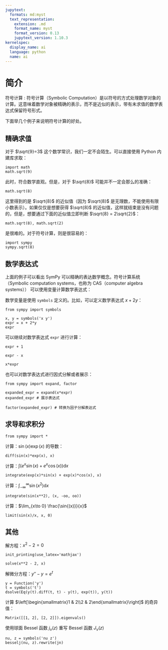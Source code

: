 ```yaml
---
jupytext:
  formats: md:myst
  text_representation:
    extension: .md
    format_name: myst
    format_version: 0.13
    jupytext_version: 1.10.3
kernelspec:
  display_name: ai
  language: python
  name: ai
---
```


# 简介

符号计算
: 符号计算（Symbolic Computation）是以符号的方式处理数学对象的计算。这意味着数学对象被精确的表示，而不是近似的表示，带有未求值的数学表达式保留符号形式。

下面举几个例子来说明符号计算的好处。

## 精确求值

对于 $\sqrt{9}=3$ 这个数学常识，我们一定不会陌生。可以直接使用 Python 内建库求取：

```{code-cell} ipython3
import math
math.sqrt(9)
```

此时，符合数学直观。但是，对于 $\sqrt{8}$ 可能并不一定会那么的准确：

```{code-cell} ipython3
math.sqrt(8)
```

这里得到的是 $\sqrt{8}$ 的近似值（因为 $\sqrt{8}$ 是无理数，不能使用有限小数表示）。如果仅仅是想要获得 $\sqrt{8}$ 的近似值，这样就结束是没有问题的，但是，想要通过下面的近似值立即判断 $\sqrt{8} = 2\sqrt{2}$：

```{code-cell} ipython3
math.sqrt(8), math.sqrt(2)
```

是很难的。对于符号计算，则是很容易的：

```{code-cell} ipython3
import sympy
sympy.sqrt(8)
```

## 数学表达式


上面的例子可以看出 SymPy 可以精确的表达数学概念。符号计算系统（Symbolic computation systems，也称为 CAS（computer algebra systems）） 可以使用变量计算数学表达式：

数学变量是使用 `symbols` 定义的。比如，可以定义数学表达式 $x + 2y$：

```{code-cell} ipython3
from sympy import symbols

x, y = symbols('x y')
expr = x + 2*y
expr
```

可以继续对数学表达式 `expr` 进行计算：

```{code-cell} ipython3
expr + 1
```

```{code-cell} ipython3
expr - x
```

```{code-cell} ipython3
x*expr
```

也可以对数学表达式进行因式分解或者展示：

```{code-cell} ipython3
from sympy import expand, factor

expanded_expr = expand(x*expr)
expanded_expr # 展示表达式
```

```{code-cell} ipython3
factor(expanded_expr) # 转换为因子分解表达式
```

## 求导和求积分

```{code-cell} ipython3
from sympy import *
```

计算：$\sin(x) \exp(x)$ 的导数：

```{code-cell} ipython3
diff(sin(x)*exp(x), x)
```

计算：$\int(e^x\sin{(x)} + e^x\cos{(x)})\mathsf{d}x$

```{code-cell} ipython3
integrate(exp(x)*sin(x) + exp(x)*cos(x), x)
```

计算：$\int_{-\infty}^\infty \sin{(x^2)}\mathsf{d}x$

```{code-cell} ipython3
integrate(sin(x**2), (x, -oo, oo))
```

计算：$\lim_{x\to 0} \frac{\sin{(x)}}{x}$

```{code-cell} ipython3
limit(sin(x)/x, x, 0)
```

## 其他

解方程：$x^2−2=0$

```{code-cell} ipython3
init_printing(use_latex='mathjax')
```

```{code-cell} ipython3
solve(x**2 - 2, x)
```

解微分方程：$y'' - y = e^t$

```{code-cell} ipython3
y = Function('y')
t = symbols('t')
dsolve(Eq(y(t).diff(t, t) - y(t), exp(t)), y(t))
```

计算 $\left[\begin{smallmatrix}1 & 2\\2 &
2\end{smallmatrix}\right]$ 的奇异值：

```{code-cell} ipython3
Matrix([[1, 2], [2, 2]]).eigenvals()
```

使用球面 Bessel 函数 $j_\nu(z)$ 重写 Bessel 函数 $J_{\nu}\left(z\right)$

```{code-cell} ipython3
nu, z = symbols('nu z')
besselj(nu, z).rewrite(jn)
```

```{code-cell} ipython3

```
